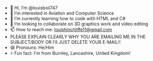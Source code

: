 - 👋 Hi, I’m @louisboii747
- 👀 I’m interested in Aviation and Computer Science
- 🌱 I’m currently learning how to code with HTML and C#
- 💞️ I’m looking to collaborate on 3D graphics work and video editing
- 📫 How to reach me: louishinchliffe11@gmail.com
- PLEASE EXPLAIN CLEARLY WHY YOU ARE EMAILING ME IN THE SUBJECT/BODY OR I'll JUST DELETE YOUR E-MAIL!!
- 😄 Pronouns: He/Him
- ⚡ Fun fact: I'm from Burnley, Lancashire, United Kingdom!

<!---
louisboii747/louisboii747 is a ✨ special ✨ repository because its `README.md` (this file) appears on your GitHub profile.
You can click the Preview link to take a look at your changes.
--->
